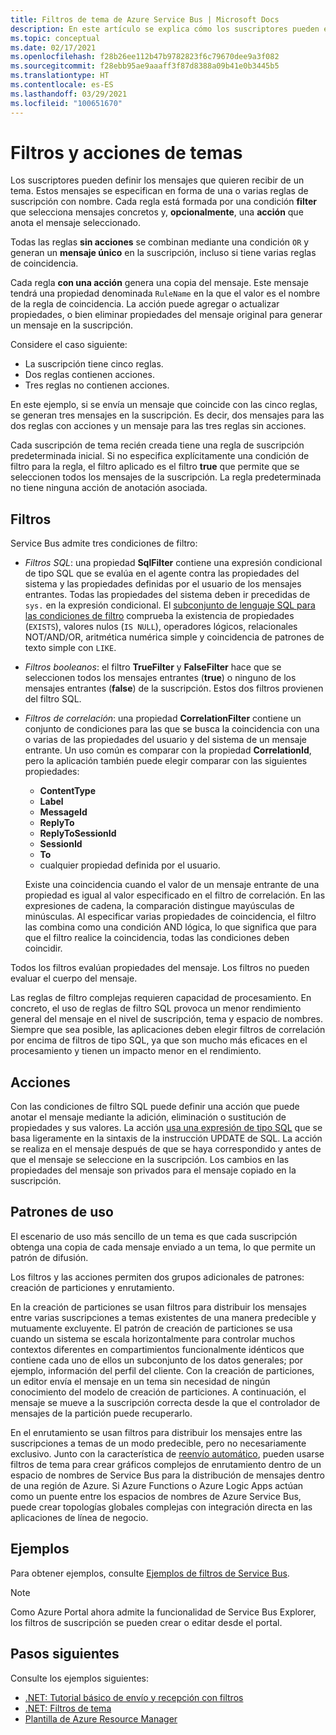 ```yaml
---
title: Filtros de tema de Azure Service Bus | Microsoft Docs
description: En este artículo se explica cómo los suscriptores pueden especificar filtros para definir qué mensajes desean recibir de un tema.
ms.topic: conceptual
ms.date: 02/17/2021
ms.openlocfilehash: f28b26ee112b47b9782823f6c79670dee9a3f082
ms.sourcegitcommit: f28ebb95ae9aaaff3f87d8388a09b41e0b3445b5
ms.translationtype: HT
ms.contentlocale: es-ES
ms.lasthandoff: 03/29/2021
ms.locfileid: "100651670"
---
```

# <a name="topic-filters-and-actions"></a>Filtros y acciones de temas

Los suscriptores pueden definir los mensajes que quieren recibir de un tema. Estos mensajes se especifican en forma de una o varias reglas de suscripción con nombre. Cada regla está formada por una condición **filter** que selecciona mensajes concretos y, **opcionalmente**, una **acción** que anota el mensaje seleccionado. 

Todas las reglas **sin acciones** se combinan mediante una condición `OR` y generan un **mensaje único** en la suscripción, incluso si tiene varias reglas de coincidencia. 

Cada regla **con una acción** genera una copia del mensaje. Este mensaje tendrá una propiedad denominada `RuleName` en la que el valor es el nombre de la regla de coincidencia. La acción puede agregar o actualizar propiedades, o bien eliminar propiedades del mensaje original para generar un mensaje en la suscripción. 

Considere el caso siguiente:

- La suscripción tiene cinco reglas.
- Dos reglas contienen acciones.
- Tres reglas no contienen acciones.

En este ejemplo, si se envía un mensaje que coincide con las cinco reglas, se generan tres mensajes en la suscripción. Es decir, dos mensajes para las dos reglas con acciones y un mensaje para las tres reglas sin acciones. 

Cada suscripción de tema recién creada tiene una regla de suscripción predeterminada inicial. Si no especifica explícitamente una condición de filtro para la regla, el filtro aplicado es el filtro **true** que permite que se seleccionen todos los mensajes de la suscripción. La regla predeterminada no tiene ninguna acción de anotación asociada.

## <a name="filters"></a>Filtros
Service Bus admite tres condiciones de filtro:

-   *Filtros SQL*: una propiedad **SqlFilter** contiene una expresión condicional de tipo SQL que se evalúa en el agente contra las propiedades del sistema y las propiedades definidas por el usuario de los mensajes entrantes. Todas las propiedades del sistema deben ir precedidas de `sys.` en la expresión condicional. El [subconjunto de lenguaje SQL para las condiciones de filtro](service-bus-messaging-sql-filter.md) comprueba la existencia de propiedades (`EXISTS`), valores nulos (`IS NULL`), operadores lógicos, relacionales NOT/AND/OR, aritmética numérica simple y coincidencia de patrones de texto simple con `LIKE`.
-   *Filtros booleanos*: el filtro **TrueFilter** y **FalseFilter** hace que se seleccionen todos los mensajes entrantes (**true**) o ninguno de los mensajes entrantes (**false**) de la suscripción. Estos dos filtros provienen del filtro SQL. 
-   *Filtros de correlación*: una propiedad **CorrelationFilter** contiene un conjunto de condiciones para las que se busca la coincidencia con una o varias de las propiedades del usuario y del sistema de un mensaje entrante. Un uso común es comparar con la propiedad **CorrelationId**, pero la aplicación también puede elegir comparar con las siguientes propiedades:

    - **ContentType**
     - **Label**
     - **MessageId**
     - **ReplyTo**
     - **ReplyToSessionId**
     - **SessionId** 
     - **To**
     - cualquier propiedad definida por el usuario. 
     
     Existe una coincidencia cuando el valor de un mensaje entrante de una propiedad es igual al valor especificado en el filtro de correlación. En las expresiones de cadena, la comparación distingue mayúsculas de minúsculas. Al especificar varias propiedades de coincidencia, el filtro las combina como una condición AND lógica, lo que significa que para que el filtro realice la coincidencia, todas las condiciones deben coincidir.

Todos los filtros evalúan propiedades del mensaje. Los filtros no pueden evaluar el cuerpo del mensaje.

Las reglas de filtro complejas requieren capacidad de procesamiento. En concreto, el uso de reglas de filtro SQL provoca un menor rendimiento general del mensaje en el nivel de suscripción, tema y espacio de nombres. Siempre que sea posible, las aplicaciones deben elegir filtros de correlación por encima de filtros de tipo SQL, ya que son mucho más eficaces en el procesamiento y tienen un impacto menor en el rendimiento.

## <a name="actions"></a>Acciones

Con las condiciones de filtro SQL puede definir una acción que puede anotar el mensaje mediante la adición, eliminación o sustitución de propiedades y sus valores. La acción [usa una expresión de tipo SQL](service-bus-messaging-sql-filter.md) que se basa ligeramente en la sintaxis de la instrucción UPDATE de SQL. La acción se realiza en el mensaje después de que se haya correspondido y antes de que el mensaje se seleccione en la suscripción. Los cambios en las propiedades del mensaje son privados para el mensaje copiado en la suscripción.

## <a name="usage-patterns"></a>Patrones de uso

El escenario de uso más sencillo de un tema es que cada suscripción obtenga una copia de cada mensaje enviado a un tema, lo que permite un patrón de difusión.

Los filtros y las acciones permiten dos grupos adicionales de patrones: creación de particiones y enrutamiento.

En la creación de particiones se usan filtros para distribuir los mensajes entre varias suscripciones a temas existentes de una manera predecible y mutuamente excluyente. El patrón de creación de particiones se usa cuando un sistema se escala horizontalmente para controlar muchos contextos diferentes en compartimientos funcionalmente idénticos que contiene cada uno de ellos un subconjunto de los datos generales; por ejemplo, información del perfil del cliente. Con la creación de particiones, un editor envía el mensaje en un tema sin necesidad de ningún conocimiento del modelo de creación de particiones. A continuación, el mensaje se mueve a la suscripción correcta desde la que el controlador de mensajes de la partición puede recuperarlo.

En el enrutamiento se usan filtros para distribuir los mensajes entre las suscripciones a temas de un modo predecible, pero no necesariamente exclusivo. Junto con la característica de [reenvío automático](service-bus-auto-forwarding.md), pueden usarse filtros de tema para crear gráficos complejos de enrutamiento dentro de un espacio de nombres de Service Bus para la distribución de mensajes dentro de una región de Azure. Si Azure Functions o Azure Logic Apps actúan como un puente entre los espacios de nombres de Azure Service Bus, puede crear topologías globales complejas con integración directa en las aplicaciones de línea de negocio.

## <a name="examples"></a>Ejemplos
Para obtener ejemplos, consulte [Ejemplos de filtros de Service Bus](service-bus-filter-examples.md).



> [!NOTE]
> Como Azure Portal ahora admite la funcionalidad de Service Bus Explorer, los filtros de suscripción se pueden crear o editar desde el portal. 

## <a name="next-steps"></a>Pasos siguientes
Consulte los ejemplos siguientes: 

- [.NET: Tutorial básico de envío y recepción con filtros](https://github.com/Azure/azure-service-bus/tree/master/samples/DotNet/GettingStarted/BasicSendReceiveTutorialwithFilters/BasicSendReceiveTutorialWithFilters)
- [.NET: Filtros de tema](https://github.com/Azure/azure-service-bus/tree/master/samples/DotNet/Microsoft.Azure.ServiceBus/TopicFilters)
- [Plantilla de Azure Resource Manager](/azure/templates/microsoft.servicebus/2017-04-01/namespaces/topics/subscriptions/rules)